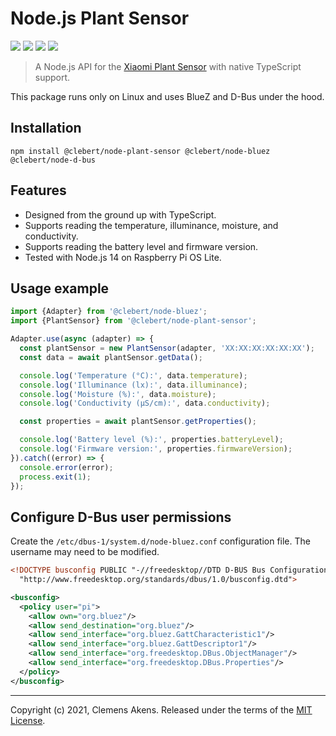 # Node.js Plant Sensor

[![][ci-badge]][ci-link] [![][version-badge]][version-link]
[![][license-badge]][license-link] [![][types-badge]][types-link]

[ci-badge]: https://github.com/clebert/node-plant-sensor/workflows/CI/badge.svg
[ci-link]: https://github.com/clebert/node-plant-sensor
[version-badge]: https://badgen.net/npm/v/@clebert/node-plant-sensor
[version-link]: https://www.npmjs.com/package/@clebert/node-plant-sensor
[license-badge]: https://badgen.net/npm/license/@clebert/node-plant-sensor
[license-link]: https://github.com/clebert/node-plant-sensor/blob/master/LICENSE
[types-badge]: https://badgen.net/npm/types/@clebert/node-plant-sensor
[types-link]: https://github.com/clebert/node-plant-sensor

> A Node.js API for the
> [Xiaomi Plant Sensor](https://xiaomi-mi.com/sockets-and-sensors/xiaomi-huahuacaocao-flower-care-smart-monitor/)
> with native TypeScript support.

This package runs only on Linux and uses BlueZ and D-Bus under the hood.

## Installation

```
npm install @clebert/node-plant-sensor @clebert/node-bluez @clebert/node-d-bus
```

## Features

- Designed from the ground up with TypeScript.
- Supports reading the temperature, illuminance, moisture, and conductivity.
- Supports reading the battery level and firmware version.
- Tested with Node.js 14 on Raspberry Pi OS Lite.

## Usage example

```js
import {Adapter} from '@clebert/node-bluez';
import {PlantSensor} from '@clebert/node-plant-sensor';

Adapter.use(async (adapter) => {
  const plantSensor = new PlantSensor(adapter, 'XX:XX:XX:XX:XX:XX');
  const data = await plantSensor.getData();

  console.log('Temperature (°C):', data.temperature);
  console.log('Illuminance (lx):', data.illuminance);
  console.log('Moisture (%):', data.moisture);
  console.log('Conductivity (µS/cm):', data.conductivity);

  const properties = await plantSensor.getProperties();

  console.log('Battery level (%):', properties.batteryLevel);
  console.log('Firmware version:', properties.firmwareVersion);
}).catch((error) => {
  console.error(error);
  process.exit(1);
});
```

## Configure D-Bus user permissions

Create the `/etc/dbus-1/system.d/node-bluez.conf` configuration file. The
username may need to be modified.

```xml
<!DOCTYPE busconfig PUBLIC "-//freedesktop//DTD D-BUS Bus Configuration 1.0//EN"
  "http://www.freedesktop.org/standards/dbus/1.0/busconfig.dtd">

<busconfig>
  <policy user="pi">
    <allow own="org.bluez"/>
    <allow send_destination="org.bluez"/>
    <allow send_interface="org.bluez.GattCharacteristic1"/>
    <allow send_interface="org.bluez.GattDescriptor1"/>
    <allow send_interface="org.freedesktop.DBus.ObjectManager"/>
    <allow send_interface="org.freedesktop.DBus.Properties"/>
  </policy>
</busconfig>
```

---

Copyright (c) 2021, Clemens Akens. Released under the terms of the
[MIT License](https://github.com/clebert/node-plant-sensor/blob/master/LICENSE).
